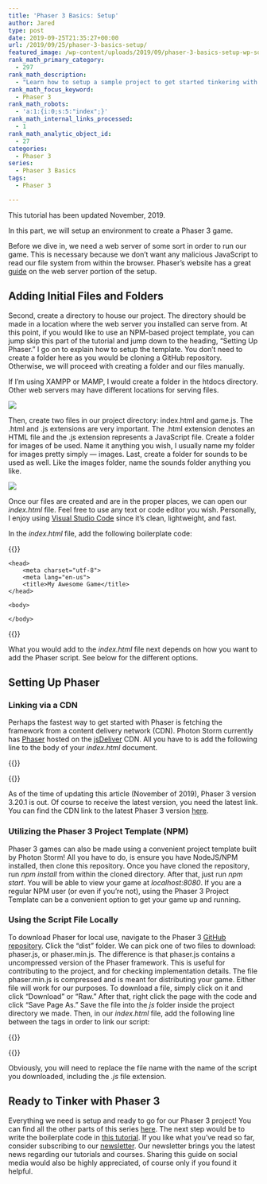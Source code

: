 ```yaml
---
title: 'Phaser 3 Basics: Setup'
author: Jared
type: post
date: 2019-09-25T21:35:27+00:00
url: /2019/09/25/phaser-3-basics-setup/
featured_image: /wp-content/uploads/2019/09/phaser-3-basics-setup-wp-square.png
rank_math_primary_category:
  - 297
rank_math_description:
  - "Learn how to setup a sample project to get started tinkering with Phaser 3. This bite-sized tutorial will ensure you're ready to hit the ground running."
rank_math_focus_keyword:
  - Phaser 3
rank_math_robots:
  - 'a:1:{i:0;s:5:"index";}'
rank_math_internal_links_processed:
  - 1
rank_math_analytic_object_id:
  - 27
categories:
  - Phaser 3
series:
  - Phaser 3 Basics
tags:
  - Phaser 3

---
```

This tutorial has been updated November, 2019.

In this part, we will setup an environment to create a Phaser 3 game.

Before we dive in, we need a web server of some sort in order to run our game. This is necessary because we don’t want any malicious JavaScript to read our file system from within the browser. Phaser’s website has a great [guide][1] on the web server portion of the setup.

## Adding Initial Files and Folders

Second, create a directory to house our project. The directory should be made in a location where the web server you installed can serve from. At this point, if you would like to use an NPM-based project template, you can jump skip this part of the tutorial and jump down to the heading, &#8220;Setting Up Phaser.&#8221; I go on to explain how to setup the template. You don&#8217;t need to create a folder here as you would be cloning a GitHub repository. Otherwise, we will proceed with creating a folder and our files manually.

If I’m using XAMPP or MAMP, I would create a folder in the htdocs directory. Other web servers may have different locations for serving files.

![](https://learn.yorkcs.com/wp-content/uploads/2019/11/phaser-3-basics-setup-created-base-dir.png)

Then, create two files in our project directory: index.html and game.js. The .html and .js extensions are very important. The .html extension denotes an HTML file and the .js extension represents a JavaScript file. Create a folder for images of be used. Name it anything you wish, I usually name my folder for images pretty simply — images. Last, create a folder for sounds to be used as well. Like the images folder, name the sounds folder anything you like.

![](https://learn.yorkcs.com/wp-content/uploads/2019/11/phaser-3-basics-setup-manual-contents.png)

Once our files are created and are in the proper places, we can open our _index.html_ file. Feel free to use any text or code editor you wish. Personally, I enjoy using [Visual Studio Code][2] since it&#8217;s clean, lightweight, and fast.

In the _index.html_ file, add the following boilerplate code:

{{<highlight html>}}
<!DOCTYPE html>
    <head>
        <meta charset="utf-8">
        <meta lang="en-us">
        <title>My Awesome Game</title>
    </head>

    <body>
        
    </body>
</html>
{{</highlight>}}

What you would add to the _index.html_ file next depends on how you want to add the Phaser script. See below for the different options.

## Setting Up Phaser

### Linking via a CDN

Perhaps the fastest way to get started with Phaser is fetching the framework from a content delivery network (CDN). Photon Storm currently has [Phaser][3] hosted on the [jsDeliver][4] CDN. All you have to is add the following line to the body of your _index.html_ document.

{{<highlight html>}}
<script src="//cdn.jsdelivr.net/npm/phaser@3.20.1/dist/phaser.js"></script></pre>
{{</highlight>}}

As of the time of updating this article (November of 2019), Phaser 3 version 3.20.1 is out. Of course to receive the latest version, you need the latest link. You can find the CDN link to the latest Phaser 3 version [here][5].

### Utilizing the Phaser 3 Project Template (NPM)

Phaser 3 games can also be made using a convenient project template built by Photon Storm! All you have to do, is ensure you have NodeJS/NPM installed, then clone this repository. Once you have cloned the repository, run _npm install_ from within the cloned directory. After that, just run _npm start_. You will be able to view your game at _localhost:8080_. If you are a regular NPM user (or even if you&#8217;re not), using the Phaser 3 Project Template can be a convenient option to get your game up and running.

### Using the Script File Locally

To download Phaser for local use, navigate to the Phaser 3 [GitHub repository][6]. Click the &#8220;dist&#8221; folder. We can pick one of two files to download: phaser.js, or phaser.min.js. The difference is that phaser.js contains a uncompressed version of the Phaser framework. This is useful for contributing to the project, and for checking implementation details. The file phaser.min.js is compressed and is meant for distributing your game. Either file will work for our purposes. To download a file, simply click on it and click “Download” or “Raw.” After that, right click the page with the code and click “Save Page As.” Save the file into the _js_ folder inside the project directory we made. Then, in our _index.html_ file, add the following line between the _<body>_ tags in order to link our script:

{{<highlight html>}}
<script src="js/<FILE NAME OF SCRIPT YOU DOWNLOADED>.js"></script>
{{</highlight>}}

Obviously, you will need to replace the file name with the name of the script you downloaded, including the _.js_ file extension.

## Ready to Tinker with Phaser 3

Everything we need is setup and ready to go for our Phaser 3 project! You can find all the other parts of this series [here][7]. The next step would be to write the boilerplate code in [this tutorial][8]. If you like what you’ve read so far, consider subscribing to our [newsletter][9]. Our newsletter brings you the latest news regarding our tutorials and courses. Sharing this guide on social media would also be highly appreciated, of course only if you found it helpful.

 [1]: https://phaser.io/tutorials/getting-started-phaser3/part2
 [2]: https://code.visualstudio.com/
 [3]: https://phaser.io
 [4]: https://www.jsdelivr.com/
 [5]: https://phaser.io/download/stable
 [6]: https://github.com/photonstorm/phaser
 [7]: https://learn.yorkcs.com/category/phaser-3-basics/
 [8]: https://learn.yorkcs.com/2019/09/27/phaser-3-basics-boilerplate-code/
 [9]: https://learn.yorkcs.com/newsletter
